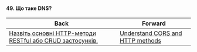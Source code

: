 #### 49. Що таке DNS?



| Back | Forward |
|---|---|
| [Назвіть основні HTTP-методи RESTful або CRUD застосунків.](/ua/junior/web/what-are-the-primary-http-methods-for-restful-or-crud-applications.md)  | [Understand CORS and HTTP methods](/ua/junior/web/understanding-cors-and-http-methods.md) |